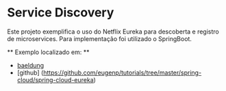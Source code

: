 # Service Discovery

Este projeto exemplifica o uso do Netflix Eureka para descoberta e registro de microservices.
Para implementação foi utilizado o SpringBoot.

** Exemplo localizado em: **
 * [baeldung](http://www.baeldung.com/spring-cloud-netflix-eureka)
 * [github] (https://github.com/eugenp/tutorials/tree/master/spring-cloud/spring-cloud-eureka)